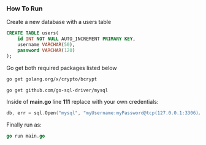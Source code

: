 
### How To Run 

Create a new database with a users table 

```sql
CREATE TABLE users(
    id INT NOT NULL AUTO_INCREMENT PRIMARY KEY,
    username VARCHAR(50),
    password VARCHAR(120)
);
```

Go get both required packages listed below 

```bash
go get golang.org/x/crypto/bcrypt

go get github.com/go-sql-driver/mysql
```

Inside of **main.go** line **111** replace with your own credentials:

```go
db, err = sql.Open("mysql", "myUsername:myPassword@tcp(127.0.0.1:3306)/myDatabase")
```

Finally run as:
```go
go run main.go
```









